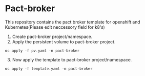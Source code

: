 # Pact-broker
This repository contains the pact broker template for openshift and Kubernetes(Please edit neccessory field for k8's)

1. Create pact-broker project/namespace.
2. Apply the persistent volume to pact-broker project.
  
  ```oc apply -f pv.yaml -n pact-broker```
  
3. Now apply the template to pact-broker project/namespace.

```oc apply -f template.yaml -n pact-broker```
